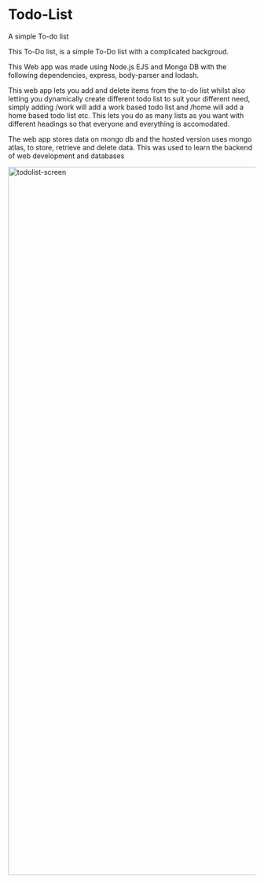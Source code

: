 # Todo-List
A simple To-do list

This To-Do list, is a simple To-Do list with a complicated backgroud. 

This Web app was made using Node.js EJS and Mongo DB with the following dependencies, express, body-parser and lodash.

This web app lets you add and delete items from the to-do list whilst also letting you dynamically create different todo list to suit your different need, simply adding /work will add a work based todo list and /home will add a home based todo list etc. This lets you do as many lists as you want with different headings so that everyone and everything is accomodated.

The web app stores data on mongo db and the hosted version uses mongo atlas, to store, retrieve and delete data. This was used to learn the backend of web development and databases

<img width="1440" alt="todolist-screen" src="https://user-images.githubusercontent.com/96831738/184668779-0851170f-1776-4a9a-a8d4-b70235f94c12.png">
